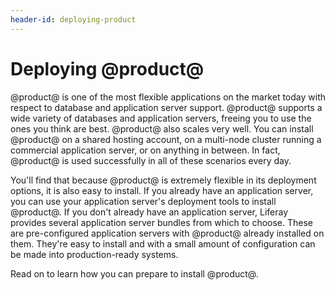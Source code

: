 ```yaml
---
header-id: deploying-product
---
```


# Deploying @product@

@product@ is one of the most flexible applications on the market today with
respect to database and application server support. @product@ supports a wide
variety of databases and application servers, freeing you to use the ones you
think are best. @product@ also scales very well. You can install @product@ on a
shared hosting account, on a multi-node cluster running a commercial application
server, or on anything in between. In fact, @product@ is used successfully in
all of these scenarios every day. 

You'll find that because @product@ is extremely flexible in its deployment
options, it is also easy to install. If you already have an application server,
you can use your application server's deployment tools to install @product@. If
you don't already have an application server, Liferay provides several
application server bundles from which to choose. These are pre-configured
application servers with @product@ already installed on them. They're easy to
install and with a small amount of configuration can be made into
production-ready systems.

Read on to learn how you can prepare to install @product@. 
